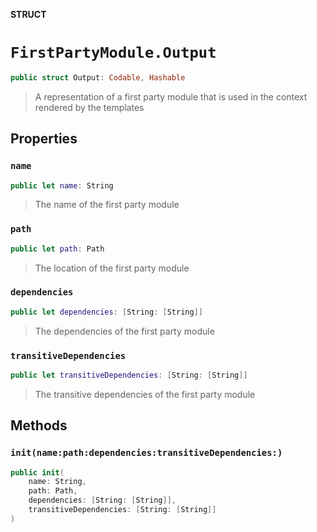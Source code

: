 **STRUCT**

# `FirstPartyModule.Output`

```swift
public struct Output: Codable, Hashable
```

> A representation of a first party module that is used in the context
> rendered by the templates

## Properties
### `name`

```swift
public let name: String
```

> The name of the first party module

### `path`

```swift
public let path: Path
```

> The location of the first party module

### `dependencies`

```swift
public let dependencies: [String: [String]]
```

> The dependencies of the first party module

### `transitiveDependencies`

```swift
public let transitiveDependencies: [String: [String]]
```

> The transitive dependencies of the first party module

## Methods
### `init(name:path:dependencies:transitiveDependencies:)`

```swift
public init(
    name: String,
    path: Path,
    dependencies: [String: [String]],
    transitiveDependencies: [String: [String]]
)
```
